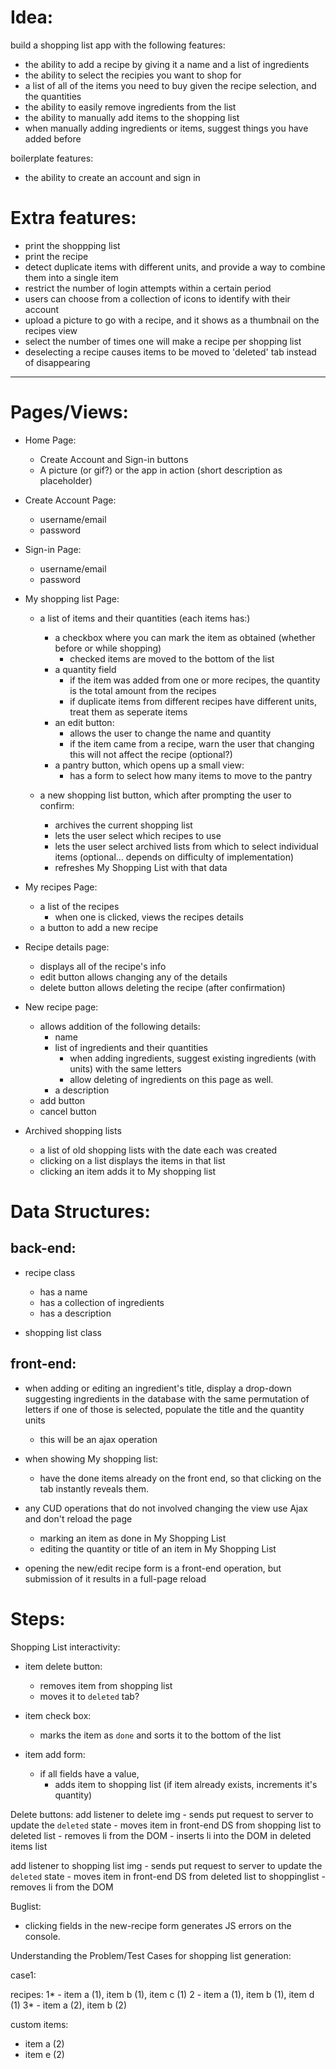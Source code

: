# Idea:
build a shopping list app with the following features:
- the ability to add a recipe by giving it a name and a list of ingredients
- the ability to select the recipies you want to shop for
- a list of all of the items you need to buy given the recipe selection, and the quantities
- the ability to easily remove ingredients from the list
- the ability to manually add items to the shopping list
- when manually adding ingredients or items, suggest things you have added before

boilerplate features:
- the ability to create an account and sign in

# Extra features:
- print the shoppping list
- print the recipe
- detect duplicate items with different units, and provide a way to combine them into a single item
- restrict the number of login attempts within a certain period
- users can choose from a collection of icons to identify with their account
- upload a picture to go with a recipe, and it shows as a thumbnail on the recipes view
- select the number of times one will make a recipe per shopping list
- deselecting a recipe causes items to be moved to 'deleted' tab instead of disappearing

--------
# Pages/Views:
- Home Page:
  - Create Account and Sign-in buttons
  - A picture (or gif?) or the app in action (short description as placeholder)

- Create Account Page:
  - username/email
  - password

- Sign-in Page:
  - username/email
  - password

- My shopping list Page:
  - a list of items and their quantities (each items has:)
    - a checkbox where you can mark the item as obtained (whether before or while shopping)
      - checked items are moved to the bottom of the list
    - a quantity field
      - if the item was added from one or more recipes, the quantity is the total amount from the recipes
      - if duplicate items from different recipes have different units, treat them as seperate items
    - an edit button:
      - allows the user to change the name and quantity
      - if the item came from a recipe, warn the user that changing this will not affect the recipe (optional?)
    - a pantry button, which opens up a small view:
      - has a form to select how many items to move to the pantry

  - a new shopping list button, which after prompting the user to confirm:
    - archives the current shopping list
    - lets the user select which recipes to use
    - lets the user select archived lists from which to select individual items (optional... depends on difficulty of implementation)
    - refreshes My Shopping List with that data

- My recipes Page:
  - a list of the recipes
    - when one is clicked, views the recipes details
  - a button to add a new recipe

- Recipe details page:
  - displays all of the recipe's info
  - edit button allows changing any of the details
  - delete button allows deleting the recipe (after confirmation)

- New recipe page:
  - allows addition of the following details:
    - name
    - list of ingredients and their quantities
      - when adding ingredients, suggest existing ingredients (with units) with the same letters
      - allow deleting of ingredients on this page as well.
    - a description
  - add button
  - cancel button

- Archived shopping lists
  - a list of old shopping lists with the date each was created
  - clicking on a list displays the items in that list
  - clicking an item adds it to My shopping list


# Data Structures:

## back-end:

- recipe class
  - has a name
  - has a collection of ingredients
  - has a description

- shopping list class


## front-end:

- when adding or editing an ingredient's title, display a drop-down suggesting ingredients in 
  the database with the same permutation of letters
    if one of those is selected, populate the title and the quantity units
  - this will be an ajax operation

- when showing My shopping list:
  - have the done items already on the front end, so that clicking on the tab instantly reveals them.

- any CUD operations that do not involved changing the view use Ajax and don't reload the page
  - marking an item as done in My Shopping List
  - editing the quantity or title of an item in My Shopping List

- opening the new/edit recipe form is a front-end operation, but submission of it results in a full-page reload


# Steps:


Shopping List interactivity:

  - item delete button: 
    - removes item from shopping list
    - moves it to `deleted` tab?

  - item check box:
    - marks the item as `done` and sorts it to the bottom of the list

  - item add form:
    - if all fields have a value,
      - adds item to shopping list
        (if item already exists, increments it's quantity)



Delete buttons:
  add listener to delete img
    - sends put request to server to update the `deleted` state
    - moves item in front-end DS from shopping list to deleted list
    - removes li from the DOM
    - inserts li into the DOM in deleted items list

  add listener to shopping list img
    - sends put request to server to update the `deleted` state
    - moves item in front-end DS from deleted list to shoppinglist
    - removes li from the DOM 




























Buglist:
- clicking fields in the new-recipe form generates JS errors on the console.











Understanding the Problem/Test Cases for shopping list generation:

case1:

recipes:
  1* - item a (1), item b (1), item c (1)
  2 - item a (1), item b (1), item d (1)
  3* - item a (2), item b (2)

custom items:
  - item a (2)
  - item e (2)






